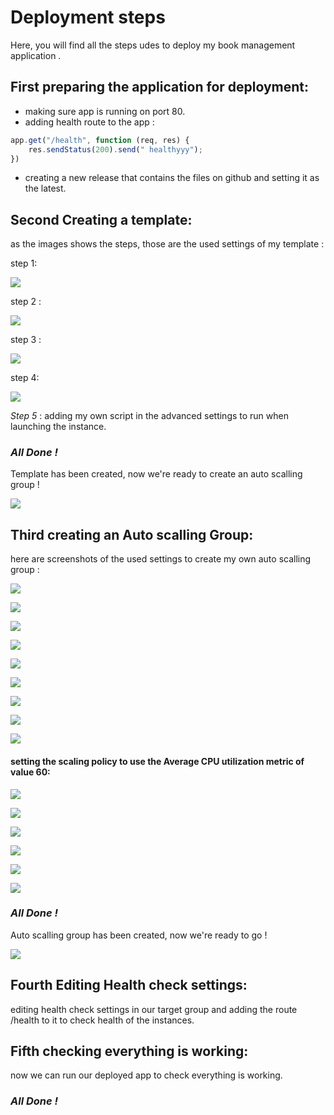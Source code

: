 # Deployment steps 
Here, you will find all the steps udes to deploy my book management application .

## First preparing the application for deployment:
- making sure app is running on port 80.
- adding health route to the app :

```javascript
app.get("/health", function (req, res) {
	res.sendStatus(200).send(" healthyyy");
})
```
- creating a new release that contains the files on github and setting it as the latest.

## Second Creating a template:
as the images shows the steps, those are the used settings of my template :

step 1: 

![](./images/temp1.png)

step 2 :

![](./images/temp2.png)

step 3 :

![](./images/temp3.png)

step 4:

![](./images/temp4.png)

*Step 5* : adding my own script in the advanced settings to run when launching the instance.

### *All Done !*
Template has been created, now we're ready to create an auto scalling group !

![](./images/temp6.png)

## Third creating an Auto scalling Group:
here are screenshots of the used settings to create my own auto scalling group : 

![](./images/asg1.png)

![](./images/asg2.png)

![](./images/asg3.png)

![](./images/asg4.png)

![](./images/asg5.png)

![](./images/asg6.png)

![](./images/asg7.png)

![](./images/asg8.png)

![](./images/asg9.png)

#### setting the scaling policy to use the Average CPU utilization metric of value 60:

![](./images/asg10.png)

![](./images/asg11.png)

![](./images/asg12.png)

![](./images/asg13.png)

![](./images/asg14.png)

![](./images/asg15.png)

### *All Done !*
Auto scalling group has been created, now we're ready to go !

![](./images/asg16.png)



## Fourth Editing Health check settings:

editing health check settings in our target group and adding the route /health to it to check health of the instances.

## Fifth checking everything is working:
now we can run our deployed app to check everything is working.

### *All Done !*